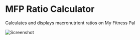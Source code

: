 # MFP Ratio Calculator
Calculates and displays macronutrient ratios on My Fitness Pal

![Screenshot](http://puu.sh/pDPJs/ce387cfced.png)
